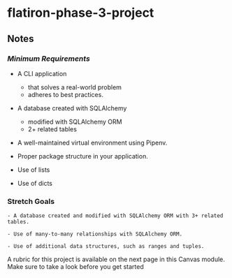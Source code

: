 # flatiron-phase-3-project

## Notes

### _Minimum Requirements_

* A CLI application  
  * that solves a real-world problem
  * adheres to best practices.

* A database created with SQLAlchemy
  * modified with SQLAlchemy ORM
  * 2+ related tables

* A well-maintained virtual environment using Pipenv.

* Proper package structure in your application.

* Use of lists
* Use of dicts

### Stretch Goals

    - A database created and modified with SQLAlchemy ORM with 3+ related tables.

    - Use of many-to-many relationships with SQLAlchemy ORM.

    - Use of additional data structures, such as ranges and tuples.

A rubric for this project is available on the next page in this Canvas module. Make sure to take a look before you get started
